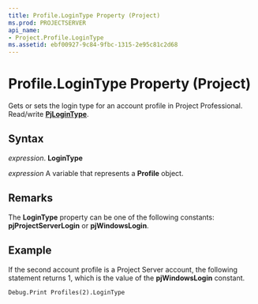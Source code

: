 ```yaml
---
title: Profile.LoginType Property (Project)
ms.prod: PROJECTSERVER
api_name:
- Project.Profile.LoginType
ms.assetid: ebf00927-9c84-9fbc-1315-2e95c81c2d68
---
```



# Profile.LoginType Property (Project)

Gets or sets the login type for an account profile in Project Professional. Read/write  **[PjLoginType](pjlogintype-enumeration-project.md)**.


## Syntax

 _expression_. **LoginType**

 _expression_ A variable that represents a **Profile** object.


## Remarks

The  **LoginType** property can be one of the following constants: **pjProjectServerLogin** or **pjWindowsLogin**.


## Example

If the second account profile is a Project Server account, the following statement returns 1, which is the value of the  **pjWindowsLogin** constant.


```vb
Debug.Print Profiles(2).LoginType
```


